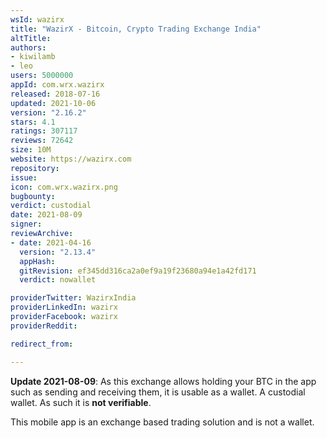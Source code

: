 ```yaml
---
wsId: wazirx
title: "WazirX - Bitcoin, Crypto Trading Exchange India"
altTitle: 
authors:
- kiwilamb
- leo
users: 5000000
appId: com.wrx.wazirx
released: 2018-07-16
updated: 2021-10-06
version: "2.16.2"
stars: 4.1
ratings: 307117
reviews: 72642
size: 10M
website: https://wazirx.com
repository: 
issue: 
icon: com.wrx.wazirx.png
bugbounty: 
verdict: custodial
date: 2021-08-09
signer: 
reviewArchive:
- date: 2021-04-16
  version: "2.13.4"
  appHash: 
  gitRevision: ef345dd316ca2a0ef9a19f23680a94e1a42fd171
  verdict: nowallet

providerTwitter: WazirxIndia
providerLinkedIn: wazirx
providerFacebook: wazirx
providerReddit: 

redirect_from:

---
```



**Update 2021-08-09**: As this exchange allows holding your BTC in the app such
as sending and receiving them, it is usable as a wallet. A custodial wallet. As
such it is **not verifiable**.

This mobile app is an exchange based trading solution and is not a wallet.
